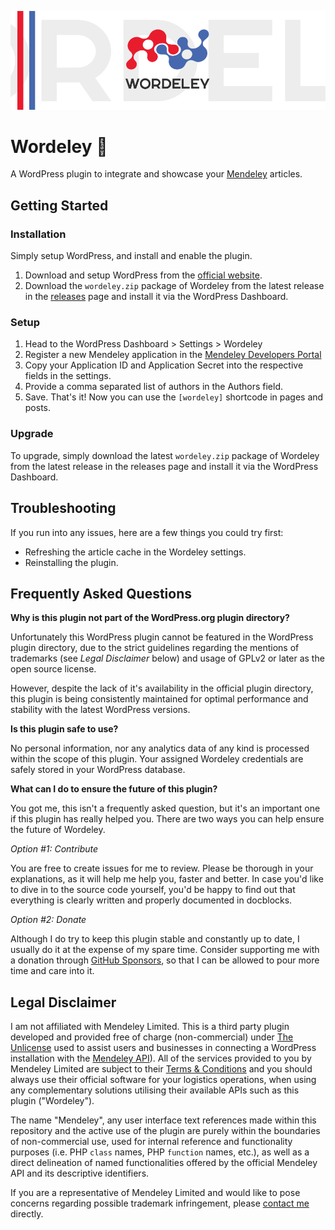 ![A blue delivery truck on the road.](docs/img/wordeley-repo.png)

# Wordeley 🔬

A WordPress plugin to integrate and showcase your [Mendeley](https://www.mendeley.com) articles.

## Getting Started

### Installation

Simply setup WordPress, and install and enable the plugin.

1. Download and setup WordPress from the [official website](https://www.wordpress.org/).
1. Download the `wordeley.zip` package of Wordeley from the latest release in the [releases](https://github.com/alexandrosraikos/wordeley/releases) page and install it via the WordPress Dashboard.

### Setup

1. Head to the WordPress Dashboard > Settings > Wordeley
1. Register a new Mendeley application in the [Mendeley Developers Portal](https://dev.mendeley.com/myapps.html)
1. Copy your Application ID and Application Secret into the respective fields in the settings.
1. Provide a comma separated list of authors in the Authors field.
1. Save. That's it! Now you can use the `[wordeley]` shortcode in pages and posts.

### Upgrade

To upgrade, simply download the latest `wordeley.zip` package of Wordeley from the latest release in the releases page and install it via the WordPress Dashboard.

## Troubleshooting

If you run into any issues, here are a few things you could try first:

- Refreshing the article cache in the Wordeley settings.
- Reinstalling the plugin.

## Frequently Asked Questions

**Why is this plugin not part of the WordPress.org plugin directory?**

Unfortunately this WordPress plugin cannot be featured in the WordPress plugin directory, due to the strict guidelines regarding the mentions of trademarks (see _Legal Disclaimer_ below) and usage of GPLv2 or later as the open source license.

However, despite the lack of it's availability in the official plugin directory, this plugin is being consistently maintained for optimal performance and stability with the latest WordPress versions.

**Is this plugin safe to use?**

No personal information, nor any analytics data of any kind is processed within the scope of this plugin. Your assigned Wordeley credentials are safely stored in your WordPress database.

**What can I do to ensure the future of this plugin?**

You got me, this isn't a frequently asked question, but it's an important one if this plugin has really helped you. There are two ways you can help ensure the future of Wordeley.

_Option #1: Contribute_

You are free to create issues for me to review. Please be thorough in your explanations, as it will help me help you, faster and better. In case you'd like to dive in to the source code yourself, you'd be happy to find out that everything is clearly written and properly documented in docblocks.

_Option #2: Donate_

Although I do try to keep this plugin stable and constantly up to date, I usually do it at the expense of my spare time. Consider supporting me with a donation through [GitHub Sponsors](https://github.com/sponsors/alexandrosraikos), so that I can be allowed to pour more time and care into it.

## Legal Disclaimer

I am not affiliated with Mendeley Limited. This is a third party plugin developed and provided free of charge (non-commercial) under [The Unlicense](https://unlicense.org) used to assist users and businesses in connecting a WordPress installation with the [Mendeley API](https://dev.mendeley.com)). All of the services provided to you by Mendeley Limited are subject to their [Terms & Conditions](https://www.mendeley.com/terms/) and you should always use their official software for your logistics operations, when using any complementary solutions utilising their available APIs such as this plugin ("Wordeley").

The name "Mendeley", any user interface text references made within this repository and the active use of the plugin are purely within the boundaries of non-commercial use, used for internal reference and functionality purposes (i.e. PHP `class` names, PHP `function` names, etc.), as well as a direct delineation of named functionalities offered by the official Mendeley API and its descriptive identifiers.

If you are a representative of Mendeley Limited and would like to pose concerns regarding possible trademark infringement, please [contact me](https://www.araikos.gr/en/contact) directly.
